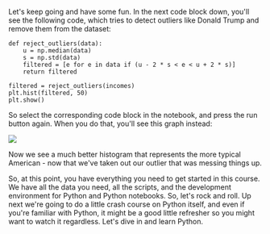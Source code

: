 
Let's keep going and have some fun. In the next code block down, you'll see the following code, which tries to detect outliers like Donald Trump and remove them from the dataset:

```
def reject_outliers(data): 
    u = np.median(data) 
    s = np.std(data) 
    filtered = [e for e in data if (u - 2 * s < e < u + 2 * s)] 
    return filtered 
 
filtered = reject_outliers(incomes) 
plt.hist(filtered, 50) 
plt.show()
```

So select the corresponding code block in the notebook, and press the run button again. When you do that, you'll see this graph instead:

![](https://github.com/fenago/katacoda-scenarios/raw/master/datascience-machine-learning/datascience-machine-learning-chapter-01/steps/4/1.png)

Now we see a much better histogram that represents the more typical American - now that we've taken out our outlier that was messing things up.

So, at this point, you have everything you need to get started in this course. We have all the data you need, all the scripts, and the development environment for Python and Python notebooks. So, let's rock and roll. Up next we're going to do a little crash course on Python itself, and even if you're familiar with Python, it might be a good little refresher so you might want to watch it regardless. Let's dive in and learn Python.